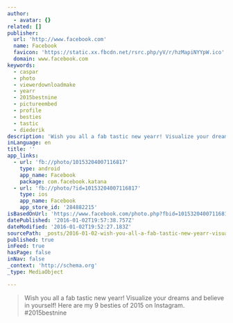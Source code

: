 ```yaml
---
author:
  - avatar: {}
related: []
publisher:
  url: 'http://www.facebook.com'
  name: Facebook
  favicon: 'https://static.xx.fbcdn.net/rsrc.php/yV/r/hzMapiNYYpW.ico'
  domain: www.facebook.com
keywords:
  - caspar
  - photo
  - viewerdownloadmake
  - yearr
  - 2015bestnine
  - pictureembed
  - profile
  - besties
  - tastic
  - diederik
description: 'Wish you all a fab tastic new yearr! Visualize your dreams and believe in yourself! Here are my 9 besties of 2015 on Instagram. #2015bestnine'
inLanguage: en
title: ''
app_links:
  - url: 'fb://photo/10153204007116817'
    type: android
    app_name: Facebook
    package: com.facebook.katana
  - url: 'fb://photo/?id=10153204007116817'
    type: ios
    app_name: Facebook
    app_store_id: '284882215'
isBasedOnUrl: 'https://www.facebook.com/photo.php?fbid=10153204007116817&set=a.440696576816.211050.658131816&type=3'
datePublished: '2016-01-02T19:57:38.757Z'
dateModified: '2016-01-02T19:52:27.183Z'
sourcePath: _posts/2016-01-02-wish-you-all-a-fab-tastic-new-yearr-visualize-your-dreams-a.md
published: true
inFeed: true
hasPage: false
inNav: false
_context: 'http://schema.org'
_type: MediaObject

---
```

> Wish you all a fab tastic new yearr&excl; Visualize your dreams and believe in yourself&excl; Here are my 9 besties of 2015 on Instagram&period; &num;2015bestnine